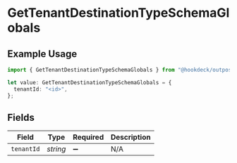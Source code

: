 # GetTenantDestinationTypeSchemaGlobals

## Example Usage

```typescript
import { GetTenantDestinationTypeSchemaGlobals } from "@hookdeck/outpost-sdk/models/operations";

let value: GetTenantDestinationTypeSchemaGlobals = {
  tenantId: "<id>",
};
```

## Fields

| Field              | Type               | Required           | Description        |
| ------------------ | ------------------ | ------------------ | ------------------ |
| `tenantId`         | *string*           | :heavy_minus_sign: | N/A                |